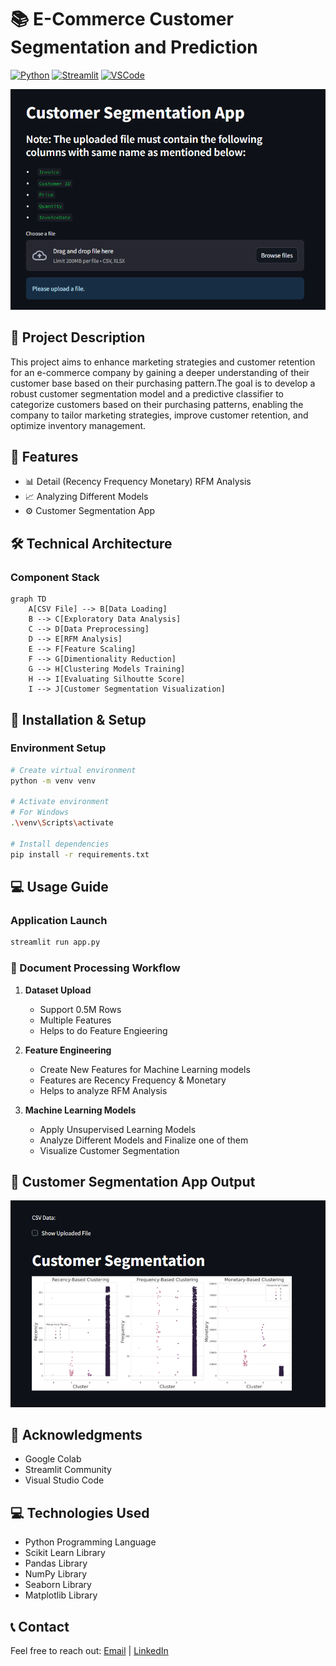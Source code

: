 #  📚 E-Commerce Customer Segmentation and Prediction

[![Python](https://img.shields.io/badge/Python-3.8%2B-blue.svg)](https://www.python.org/downloads/)
[![Streamlit](https://img.shields.io/badge/Streamlit-1.28%2B-FF4B4B.svg)](https://streamlit.io/)
[![VSCode](https://img.shields.io/badge/VSCode%20-Enabled-76B900.svg)](https://code.visualstudio.com/download)

<p align="center">
  <img src="app front.PNG" alt="Project Banner" width="800"/>
</p>

## 🌟 Project Description

This project aims to enhance marketing strategies and customer retention for an e-commerce company by gaining a deeper understanding of their customer base based on their purchasing pattern.The goal is to develop a robust customer segmentation model and a predictive classifier to categorize customers based on their purchasing patterns, enabling the company to tailor marketing strategies, improve customer retention, and optimize inventory management.

## 🎯 Features
- 📊 Detail (Recency Frequency Monetary) RFM Analysis
- 📈 Analyzing Different Models
- ⚙️ Customer Segmentation App

## 🛠️ Technical Architecture

### Component Stack
```mermaid
graph TD
    A[CSV File] --> B[Data Loading]
    B --> C[Exploratory Data Analysis]
    C --> D[Data Preprocessing]
    D --> E[RFM Analysis]
    E --> F[Feature Scaling]
    F --> G[Dimentionality Reduction]
    G --> H[Clustering Models Training]
    H --> I[Evaluating Silhoutte Score]
    I --> J[Customer Segmentation Visualization]
```

## 🚀 Installation & Setup

### Environment Setup

```bash
# Create virtual environment
python -m venv venv

# Activate environment
# For Windows
.\venv\Scripts\activate

# Install dependencies
pip install -r requirements.txt
```

## 💻 Usage Guide

### Application Launch
```bash
streamlit run app.py
```

### 📄 Document Processing Workflow

1. **Dataset Upload**
   - Support 0.5M Rows
   - Multiple Features
   - Helps to do Feature Engieering

2. **Feature Engineering**
   - Create New Features for Machine Learning models
   - Features are Recency Frequency & Monetary
   - Helps to analyze RFM Analysis 
   

3. **Machine Learning Models**
   - Apply Unsupervised Learning Models
   - Analyze Different Models and Finalize one of them
   - Visualize Customer Segmentation 

## 👥 **Customer Segmentation App Output**

   <p align="center">
    <img src="Customer Segmentation visuals.PNG" alt="Project Banner" width="800"/>
  </p>
 
## 🙏 Acknowledgments

- Google Colab
- Streamlit Community
- Visual Studio Code
  
## 💻 Technologies Used

- Python Programming Language
- Scikit Learn Library
- Pandas Library
- NumPy Library
- Seaborn Library
- Matplotlib Library

## 📞 Contact
Feel free to reach out: [Email](mailto:isaad1066@gmail.com) | [LinkedIn](https://www.linkedin.com/in/saadkhalid123/) 
